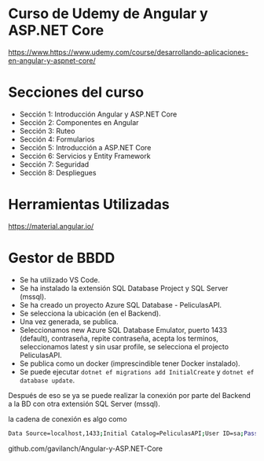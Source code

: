 # Curso de Udemy de Angular y ASP.NET Core

https://www.https://www.udemy.com/course/desarrollando-aplicaciones-en-angular-y-aspnet-core/

# Secciones del curso

- Sección 1: Introducción Angular y ASP.NET Core
- Sección 2: Componentes en Angular
- Sección 3: Ruteo
- Sección 4: Formularios
- Sección 5: Introducción a ASP.NET Core
- Sección 6: Servicios y Entity Framework
- Sección 7: Seguridad
- Sección 8: Despliegues

# Herramientas Utilizadas

https://material.angular.io/

# Gestor de BBDD

- Se ha utilizado VS Code.
- Se ha instalado la extensión SQL Database Project y SQL Server (mssql).
- Se ha creado un proyecto Azure SQL Database - PeliculasAPI.
- Se selecciona la ubicación (en el Backend).
- Una vez generada, se publica.
- Seleccionamos new Azure SQL Database Emulator, puerto 1433 (default), contraseña, repite contraseña, acepta los terminos, seleccionamos latest y sin usar profile, se selecciona el projecto PeliculasAPI.
- Se publica como un docker (imprescindible tener Docker instalado).
- Se puede ejecutar `dotnet ef migrations add InitialCreate` y `dotnet ef database update`.

Después de eso se ya se puede realizar la conexión por parte del Backend a la BD con otra extensión SQL Server (mssql).

la cadena de conexión es algo como

```bash
Data Source=localhost,1433;Initial Catalog=PeliculasAPI;User ID=sa;Password=MyStrongPass123;Connect Timeout=30;Encrypt=False;Trust Server Certificate=False;Authentication=SqlPassword;Application Name="SQL Database Project";Connect Retry Count=1;Connect Retry Interval=10;Command Timeout=30
```

github.com/gavilanch/Angular-y-ASP.NET-Core

